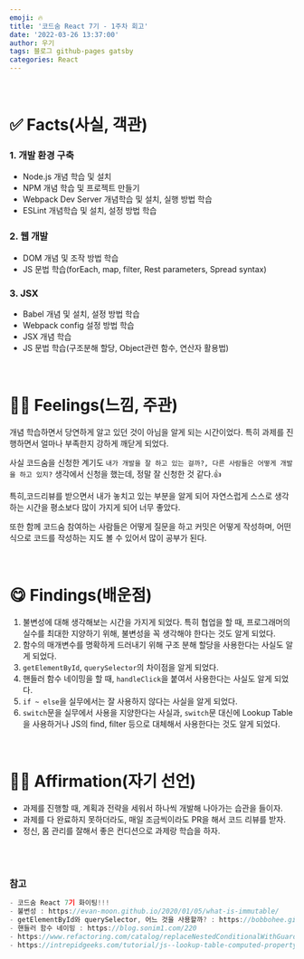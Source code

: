 ```yaml
---
emoji: 🔥
title: '코드숨 React 7기 - 1주차 회고'
date: '2022-03-26 13:37:00'
author: 우기
tags: 블로그 github-pages gatsby
categories: React
---
```


<br>

# ✅ Facts(사실, 객관)

### 1. 개발 환경 구축

- Node.js 개념 학습 및 설치
- NPM 개념 학습 및 프로젝트 만들기
- Webpack Dev Server 개념학습 및 설치, 실행 방법 학습
- ESLint 개념학습 및 설치, 설정 방법 학습

### 2. 웹 개발

- DOM 개념 및 조작 방법 학습
- JS 문법 학습(forEach, map, filter, Rest parameters, Spread syntax)

### 3. JSX

- Babel 개념 및 설치, 설정 방법 학습
- Webpack config 설정 방법 학습
- JSX 개념 학습
- JS 문법 학습(구조분해 할당, Object관련 함수, 연산자 활용법)

<br>

# 🙋‍♂️ Feelings(느낌, 주관)

개념 학습하면서 당연하게 알고 있던 것이 아님을 알게 되는 시간이었다. 특히 과제를 진행하면서 얼마나 부족한지 강하게 깨닫게 되었다.

사실 코드숨을 신청한 계기도 `내가 개발을 잘 하고 있는 걸까?, 다른 사람들은 어떻게 개발을 하고 있지?` 생각에서 신청을 했는데, 정말 잘 신청한 것 같다.👍

특히,코드리뷰를 받으면서 내가 놓치고 있는 부분을 알게 되어 자연스럽게 스스로 생각하는 시간을 평소보다 많이 가지게 되어 너무 좋았다.

또한 함께 코드숨 참여하는 사람들은 어떻게 질문을 하고 커밋은 어떻게 작성하며, 어떤 식으로 코드를 작성하는 지도 볼 수 있어서 많이 공부가 된다.

<br>

# 😋 Findings(배운점)

1. 불변성에 대해 생각해보는 시간을 가지게 되었다. 특히 협업을 할 때, 프로그래머의 실수를 최대한 지양하기 위해, 불변성을 꼭 생각해야 한다는 것도 알게 되었다.
2. 함수의 매개변수를 명확하게 드러내기 위해 구조 분해 할당을 사용한다는 사실도 알게 되었다.
3. `getElementById`, `querySelector`의 차이점을 알게 되었다.
4. 핸들러 함수 네이밍을 할 때, `handleClick`을 붙여서 사용한다는 사실도 알게 되었다.
5. `if ~ else`을 실무에서는 잘 사용하지 않다는 사실을 알게 되었다.
6. `switch`문을 실무에서 사용을 지양한다는 사실과, `switch`문 대신에 Lookup Table을 사용하거나 JS의 find, filter 등으로 대체해서 사용한다는 것도 알게 되었다.

<br>

# 👨‍💻 Affirmation(자기 선언)

- 과제를 진행할 때, 계획과 전략을 세워서 하나씩 개발해 나아가는 습관을 들이자.
- 과제를 다 완료하지 못하더라도, 매일 조금씩이라도 PR을 해서 코드 리뷰를 받자.
- 정신, 몸 관리를 잘해서 좋은 컨디션으로 과제랑 학습을 하자.

<br>
<br>

### 참고

```js
- 코드숨 React 7기 화이팅!!!
- 불변성 : https://evan-moon.github.io/2020/01/05/what-is-immutable/
- getElementById와 querySelector, 어느 것을 사용할까? : https://bobbohee.github.io/2021-02-12/getelementbyid-versus-queryselector
- 핸들러 함수 네이밍 : https://blog.sonim1.com/220
- https://www.refactoring.com/catalog/replaceNestedConditionalWithGuardClauses.html
- https://intrepidgeeks.com/tutorial/js--lookup-table-computed-property-name
```

```toc

```
